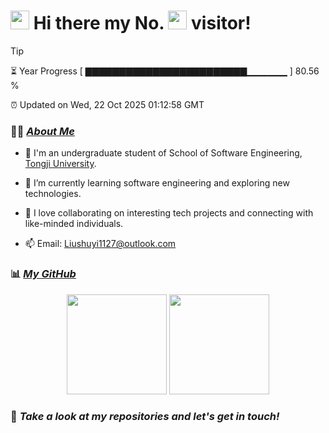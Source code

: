 <h1>
  <img src="https://emojis.slackmojis.com/emojis/images/1660853767/60881/meow_attention.gif?1660853767" height="30"/>
  Hi there my No.
  <img src="https://profile-counter.glitch.me/bunnyoii/count.svg" height="30"/>
  visitor!
</h1>

> [!TIP]
> ⏳ Year Progress [ ▇▇▇▇▇▇▇▇▇▇▇▇▇▇▇▇▇▇▇▇▇▇▇▇▁▁▁▁▁▁ ] 80.56 %
>
> ⏰ Updated on Wed, 22 Oct 2025 01:12:58 GMT

### 👨‍💻 *[About Me](https://bunnyoii.github.io)*

* 🚀 I'm an undergraduate student of School of Software Engineering, [Tongji University](https://www.tongji.edu.cn).

* 🌱 I’m currently learning software engineering and exploring new technologies.

* 🔭 I love collaborating on interesting tech projects and connecting with like-minded individuals.

* 📫 Email: Liushuyi1127@outlook.com

### 📊 *[My GitHub](https://github.com/bunnyoii)*

<div align="center">
  <img src="https://github-readme-stats.vercel.app/api?username=bunnyoii&show_icons=true&count_private=true" height="160"/>
  <img src="https://github-readme-stats.vercel.app/api/top-langs/?username=bunnyoii&layout=compact" height="160"/>
</div>

### 🥰 *Take a look at my repositories and let's get in touch!*
